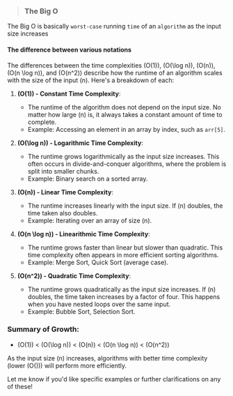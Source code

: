 > ### The Big O
The Big O is basically `worst-case` running `time` of an `algorithm` as the input size increases

#### The difference between various notations
The differences between the time complexities \(O(1)\), \(O(\log n)\), \(O(n)\), \(O(n \log n)\), and \(O(n^2)\) describe how the runtime of an algorithm scales with the size of the input \(n\). Here's a breakdown of each:

1. **\(O(1)\) - Constant Time Complexity**:
   - The runtime of the algorithm does not depend on the input size. No matter how large \(n\) is, it always takes a constant amount of time to complete.
   - Example: Accessing an element in an array by index, such as `arr[5]`.

2. **\(O(\log n)\) - Logarithmic Time Complexity**:
   - The runtime grows logarithmically as the input size increases. This often occurs in divide-and-conquer algorithms, where the problem is split into smaller chunks.
   - Example: Binary search on a sorted array.

3. **\(O(n)\) - Linear Time Complexity**:
   - The runtime increases linearly with the input size. If \(n\) doubles, the time taken also doubles.
   - Example: Iterating over an array of size \(n\).

4. **\(O(n \log n)\) - Linearithmic Time Complexity**:
   - The runtime grows faster than linear but slower than quadratic. This time complexity often appears in more efficient sorting algorithms.
   - Example: Merge Sort, Quick Sort (average case).

5. **\(O(n^2)\) - Quadratic Time Complexity**:
   - The runtime grows quadratically as the input size increases. If \(n\) doubles, the time taken increases by a factor of four. This happens when you have nested loops over the same input.
   - Example: Bubble Sort, Selection Sort.

### Summary of Growth:
- \(O(1)\) < \(O(\log n)\) < \(O(n)\) < \(O(n \log n)\) < \(O(n^2)\)

As the input size \(n\) increases, algorithms with better time complexity (lower \(O()\)) will perform more efficiently.

Let me know if you'd like specific examples or further clarifications on any of these!
